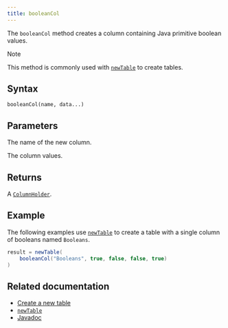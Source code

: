 ```yaml
---
title: booleanCol
---
```


The `booleanCol` method creates a column containing Java primitive boolean values.

> [!NOTE]
> This method is commonly used with [`newTable`](./newTable.md) to create tables.

## Syntax

```
booleanCol(name, data...)
```

## Parameters

<ParamTable>
<Param name="name" type="String">

The name of the new column.

</Param>
<Param name="data" type="boolean...">

The column values.

</Param>
</ParamTable>

## Returns

A [`ColumnHolder`](/core/javadoc/io/deephaven/engine/table/impl/util/ColumnHolder.html).

## Example

The following examples use [`newTable`](./newTable.md) to create a table with a single column of booleans named `Booleans`.

```groovy
result = newTable(
    booleanCol("Booleans", true, false, false, true)
)
```

## Related documentation

- [Create a new table](../../../how-to-guides/new-and-empty-table.md#newtable)
- [`newTable`](./newTable.md)
- [Javadoc](https://deephaven.io/core/javadoc/io/deephaven/engine/util/TableTools.html#booleanCol(java.lang.String,java.lang.Boolean...))
